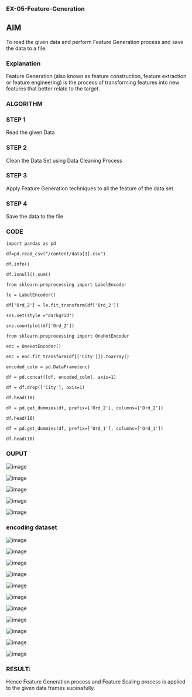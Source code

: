 ### EX-05-Feature-Generation

## AIM

To read the given data and perform Feature Generation process and save the data to a file. 

### Explanation

Feature Generation (also known as feature construction, feature extraction or feature engineering) is the process of transforming features into new features that better relate to the target.
 

### ALGORITHM

### STEP 1

Read the given Data

### STEP 2

Clean the Data Set using Data Cleaning Process

### STEP 3

Apply Feature Generation techniques to all the feature of the data set

### STEP 4

Save the data to the file

### CODE
```
import pandas as pd

df=pd.read_csv("/content/data[1].csv")

df.info()

df.isnull().sum()

from sklearn.preprocessing import LabelEncoder

le = LabelEncoder()

df['Ord_2'] = le.fit_transform(df['Ord_2'])

sns.set(style ="darkgrid")

sns.countplot(df['Ord_2'])

from sklearn.preprocessing import OneHotEncoder

enc = OneHotEncoder()

enc = enc.fit_transform(df[['City']]).toarray()

encoded_colm = pd.DataFrame(enc)

df = pd.concat([df, encoded_colm], axis=1)

df = df.drop(['City'], axis=1)

df.head(10)

df = pd.get_dummies(df, prefix=['Ord_2'], columns=['Ord_2'])

df.head(10)

df = pd.get_dummies(df, prefix=['Ord_1'], columns=['Ord_1'])

df.head(10)
```

### OUPUT

![image](https://user-images.githubusercontent.com/120443233/231797352-0458f8b9-8635-477c-8107-37e8f6641471.png)

![image](https://user-images.githubusercontent.com/120443233/231797390-c9338fdd-f0a6-435f-9d43-929a0cd42c5c.png)

![image](https://user-images.githubusercontent.com/120443233/231797434-2dc5bfad-f851-45bf-bf72-33704a3c4ea6.png)

![image](https://user-images.githubusercontent.com/120443233/231797652-d8180e61-3b89-4172-85a6-e0d5e3c508f7.png)

![image](https://user-images.githubusercontent.com/120443233/231797707-99d6f365-7366-4555-b052-c99db36be69b.png)

### encoding dataset

![image](https://user-images.githubusercontent.com/120443233/231799161-eba55c94-a495-48ed-8cb8-20c1f61db775.png)

![image](https://user-images.githubusercontent.com/120443233/231799510-58b3611d-737f-45a2-9e02-d2bd57ea10b1.png)

![image](https://user-images.githubusercontent.com/120443233/231799571-6a53d605-6ea0-4de2-9138-9ab74aff9ccb.png)

![image](https://user-images.githubusercontent.com/120443233/231799604-7d120697-b37e-4a52-bd2e-c4f29e891b2c.png)

![image](https://user-images.githubusercontent.com/120443233/231799699-e32d6086-e65c-4b2c-a4ec-a7370024bd4e.png)

![image](https://user-images.githubusercontent.com/120443233/231799775-d1b8a731-4d5c-4d9f-88d4-a11bfaa63dd8.png)

![image](https://user-images.githubusercontent.com/120443233/231800205-6871a63a-1fa9-497b-b24a-b3c6d3c0bc27.png)

![image](https://user-images.githubusercontent.com/120443233/231800254-3ecff74e-2bc6-40de-a007-7f45477f41b5.png)

![image](https://user-images.githubusercontent.com/120443233/231800299-23ab9cfc-ae7f-4c65-9d82-48293ba6b2fb.png)

![image](https://user-images.githubusercontent.com/120443233/231800377-bcb30824-d8e4-4b96-a73f-bfcabc11e1b2.png)

![image](https://user-images.githubusercontent.com/120443233/231800435-98c28e09-353d-4ccf-9798-433bce06b95e.png)

### RESULT:

Hence Feature Generation process and Feature Scaling process is applied to the given data frames sucessfully.

